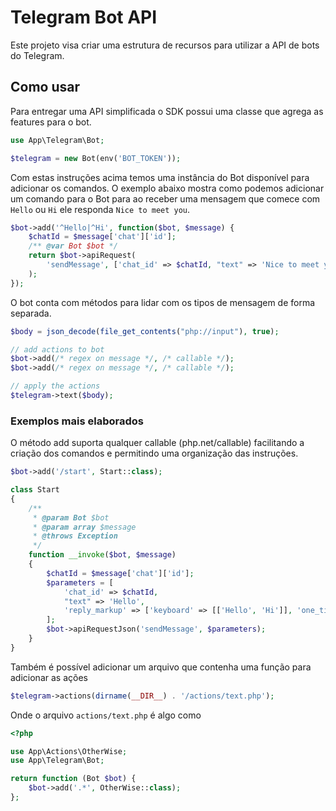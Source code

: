 # Telegram Bot API

Este projeto visa criar uma estrutura de recursos para utilizar a API de bots do Telegram.

## Como usar

Para entregar uma API simplificada o SDK possui uma classe que agrega as features para o bot.
```php
use App\Telegram\Bot;

$telegram = new Bot(env('BOT_TOKEN'));
```
Com estas instruções acima temos uma instância do Bot disponível para adicionar os comandos.
O exemplo abaixo mostra como podemos adicionar um comando para o Bot para ao receber uma mensagem que comece com `Hello` ou `Hi` ele responda `Nice to meet you`.
```php
$bot->add('^Hello|^Hi', function($bot, $message) {
    $chatId = $message['chat']['id'];
    /** @var Bot $bot */
    return $bot->apiRequest(
        'sendMessage', ['chat_id' => $chatId, "text" => 'Nice to meet you']
    );
});
```

O bot conta com métodos para lidar com os tipos de mensagem de forma separada.
```php
$body = json_decode(file_get_contents("php://input"), true);

// add actions to bot
$bot->add(/* regex on message */, /* callable */);
$bot->add(/* regex on message */, /* callable */);

// apply the actions
$telegram->text($body);
```

### Exemplos mais elaborados

O método add suporta qualquer callable (php.net/callable) facilitando a criação dos comandos e permitindo uma organização das instruções.

```php
$bot->add('/start', Start::class);

class Start
{
    /**
     * @param Bot $bot
     * @param array $message
     * @throws Exception
     */
    function __invoke($bot, $message)
    {
        $chatId = $message['chat']['id'];
        $parameters = [
            'chat_id' => $chatId,
            "text" => 'Hello',
            'reply_markup' => ['keyboard' => [['Hello', 'Hi']], 'one_time_keyboard' => true, 'resize_keyboard' => true]
        ];
        $bot->apiRequestJson('sendMessage', $parameters);
    }
}
```

Também é possível adicionar um arquivo que contenha uma função para adicionar as ações
```php
$telegram->actions(dirname(__DIR__) . '/actions/text.php');
```
Onde o arquivo `actions/text.php` é algo como
```php
<?php

use App\Actions\OtherWise;
use App\Telegram\Bot;

return function (Bot $bot) {
    $bot->add('.*', OtherWise::class);
};
```